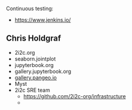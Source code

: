 Continuous testing:
- https://www.jenkins.io/

## Chris Holdgraf
- 2i2c.org
- seaborn.jointplot
- jupyterbook.org
- gallery.jupyterbook.org
- [gallery.pangeo.io](https://gallery.pangeo.io/)
- Myst
- 2i2c SRE team
  - https://github.com/2i2c-org/infrastructure
  - 

